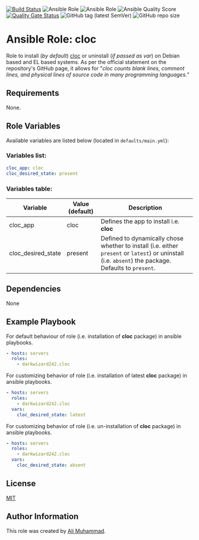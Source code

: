 [![Build Status](https://travis-ci.com/darkwizard242/ansible-role-cloc.svg?branch=master)](https://travis-ci.com/darkwizard242/ansible-role-cloc) ![Ansible Role](https://img.shields.io/ansible/role/47891?color=dark%20green) ![Ansible Role](https://img.shields.io/ansible/role/d/47891?color=dark&style=flat-square) ![Ansible Quality Score](https://img.shields.io/ansible/quality/47891?label=ansible%20quality%20score) [![Quality Gate Status](https://sonarcloud.io/api/project_badges/measure?project=ansible-role-cloc&metric=alert_status)](https://sonarcloud.io/dashboard?id=ansible-role-cloc) ![GitHub tag (latest SemVer)](https://img.shields.io/github/tag/darkwizard242/ansible-role-cloc?label=release) ![GitHub repo size](https://img.shields.io/github/repo-size/darkwizard242/ansible-role-cloc?color=orange&style=flat-square)

# Ansible Role: cloc

Role to install (_by default_) [cloc](https://github.com/AlDanial/cloc) or uninstall (_if passed as var_) on Debian based and EL based systems. As per the official statement on the repository's GitHub page, it allows for "_cloc counts blank lines, comment lines, and physical lines of source code in many programming languages._"

## Requirements

None.

## Role Variables

Available variables are listed below (located in `defaults/main.yml`):

### Variables list:

```yaml
cloc_app: cloc
cloc_desired_state: present
```

### Variables table:

Variable           | Value (default) | Description
------------------ | --------------- | ----------------------------------------------------------------------------------------------------------------------------------------------------
cloc_app           | cloc            | Defines the app to install i.e. **cloc**
cloc_desired_state | present         | Defined to dynamically chose whether to install (i.e. either `present` or `latest`) or uninstall (i.e. `absent`) the package. Defaults to `present`.

## Dependencies

None

## Example Playbook

For default behaviour of role (i.e. installation of **cloc** package) in ansible playbooks.

```yaml
- hosts: servers
  roles:
    - darkwizard242.cloc
```

For customizing behavior of role (i.e. installation of latest **cloc** package) in ansible playbooks.

```yaml
- hosts: servers
  roles:
    - darkwizard242.cloc
  vars:
    cloc_desired_state: latest
```

For customizing behavior of role (i.e. un-installation of **cloc** package) in ansible playbooks.

```yaml
- hosts: servers
  roles:
    - darkwizard242.cloc
  vars:
    cloc_desired_state: absent
```

## License

[MIT](https://github.com/darkwizard242/ansible-role-cloc/blob/master/LICENSE)

## Author Information

This role was created by [Ali Muhammad](https://www.linkedin.com/in/ali-muhammad-759791130/).
